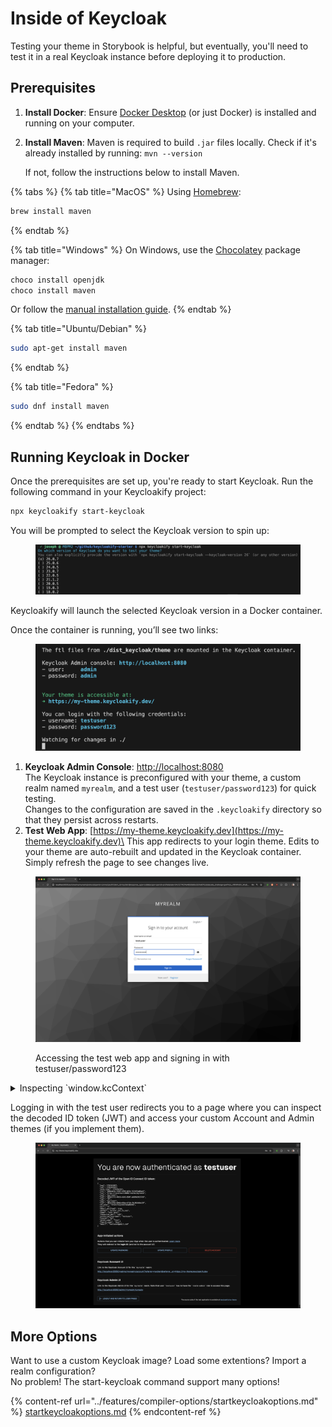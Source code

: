 # Inside of Keycloak

Testing your theme in Storybook is helpful, but eventually, you'll need to test it in a real Keycloak instance before deploying it to production.

## Prerequisites

1. **Install Docker**: Ensure [Docker Desktop](https://www.docker.com/products/docker-desktop/) (or just Docker) is installed and running on your computer.
2.  **Install Maven**: Maven is required to build `.jar` files locally. Check if it's already installed by running: `mvn --version`

    If not, follow the instructions below to install Maven.

{% tabs %}
{% tab title="MacOS" %}
Using [Homebrew](https://formulae.brew.sh/formula/maven):

```bash
brew install maven
```
{% endtab %}

{% tab title="Windows" %}
On Windows, use the [Chocolatey](https://chocolatey.org/) package manager:

```bash
choco install openjdk
choco install maven
```

Or follow the [manual installation guide](https://chocolatey.org/).
{% endtab %}

{% tab title="Ubuntu/Debian" %}
```bash
sudo apt-get install maven
```
{% endtab %}

{% tab title="Fedora" %}
```bash
sudo dnf install maven
```
{% endtab %}
{% endtabs %}

## Running Keycloak in Docker

Once the prerequisites are set up, you're ready to start Keycloak. Run the following command in your Keycloakify project:

```bash
npx keycloakify start-keycloak
```

You will be prompted to select the Keycloak version to spin up:

<figure><img src="../.gitbook/assets/image (198).png" alt=""><figcaption></figcaption></figure>

Keycloakify will launch the selected Keycloak version in a Docker container.

Once the container is running, you’ll see two links:

<figure><img src="../.gitbook/assets/image (199).png" alt=""><figcaption></figcaption></figure>

1. **Keycloak Admin Console**: [http://localhost:8080](http://localhost:8080)\
   The Keycloak instance is preconfigured with your theme, a custom realm named `myrealm`, and a test user (`testuser/password123`) for quick testing.\
   Changes to the configuration are saved in the `.keycloakify` directory so that they persist across restarts.
2. **Test Web App**: [https://my-theme.keycloakify.dev](https://my-theme.keycloakify.dev)\
   This app redirects to your login theme. Edits to your theme are auto-rebuilt and updated in the Keycloak container. Simply refresh the page to see changes live.

<figure><img src="../.gitbook/assets/image (183).png" alt=""><figcaption><p>Accessing the test web app and signing in with testuser/password123</p></figcaption></figure>

<details>

<summary>Inspecting `window.kcContext`</summary>

You can open your browser’s developer tools to inspect the `kcContext` object on the page. This allows you to create new stories for pages with specific configurations.

<img src="../.gitbook/assets/image (135).png" alt="" data-size="original">

</details>

Logging in with the test user redirects you to a page where you can inspect the decoded ID token (JWT) and access your custom Account and Admin themes (if you implement them).

<figure><img src="../.gitbook/assets/image (200).png" alt=""><figcaption></figcaption></figure>

## More Options

Want to use a custom Keycloak image? Load some extentions? Import a realm configuration?\
No problem! The start-keycloak command support many options!&#x20;

{% content-ref url="../features/compiler-options/startkeycloakoptions.md" %}
[startkeycloakoptions.md](../features/compiler-options/startkeycloakoptions.md)
{% endcontent-ref %}


